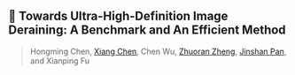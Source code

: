 ## 📖 Towards Ultra-High-Definition Image Deraining: A Benchmark and An Efficient Method
> Hongming Chen, [Xiang Chen](https://cschenxiang.github.io/), Chen Wu, [Zhuoran Zheng](https://scholar.google.com/citations?user=pXzPL-sAAAAJ&hl=en&oi=ao), [Jinshan Pan](https://jspan.github.io/), and Xianping Fu <br>



